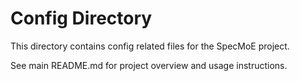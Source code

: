 # Config Directory

This directory contains config related files for the SpecMoE project.

See main README.md for project overview and usage instructions.

